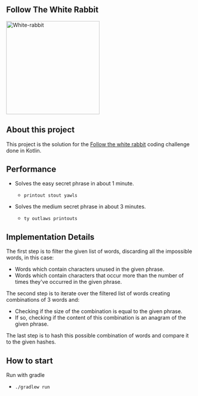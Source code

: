 ## Follow  The White Rabbit

<div style='float: center'>
  <img src="https://upload.wikimedia.org/wikipedia/commons/a/a9/Literature_personage_stub.png" alt="White-rabbit" height="250" width="250" align="middle">
</div>

## About this project

This project is the solution for the [Follow the white rabbit][] coding challenge done in Kotlin.

[Follow the white rabbit]:https://followthewhiterabbit.trustpilot.com/

## Performance

* Solves the easy secret phrase in about 1 minute.
    * `printout stout yawls`

* Solves the medium secret phrase in about 3 minutes.
    * `ty outlaws printouts`

## Implementation Details

The first step is to filter the given list of words, discarding all the impossible words, in this case:

* Words which contain characters unused in the given phrase.
* Words which contain characters that occur more than the number of times they've occurred in the given phrase.

The second step is to iterate over the filtered list of words creating combinations of 3 words and:
* Checking if the size of the combination is equal to the given phrase.
* If so, checking if the content of this combination is an anagram of the given phrase.

The last step is to hash this possible combination of words and compare it to the given hashes.

## How to start
Run with gradle

* `./gradlew run`